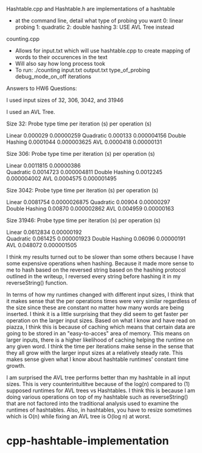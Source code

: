 Hashtable.cpp and Hashtable.h are implementations of a hashtable

- at the command line, detail what type of probing you want
  0: linear probing
  1: quadratic
  2: double hashing
  3: USE AVL Tree instead

counting.cpp

- Allows for input.txt which will use hashtable.cpp to create mapping of words to their occurences in the text
- Will also say how long process took
- To run: ./counting input.txt output.txt type_of_probing debug_mode_on_off iterations

Answers to HW6 Questions:

I used input sizes of 32, 306, 3042, and 31946

I used an AVL Tree.

Size 32:
Probe type time per iteration (s) per operation (s)

Linear 0.000029 0.00000259
Quadratic 0.000133 0.000004156
Double Hashing 0.0001044 0.000003625
AVL 0.0000418 0.00000131

Size 306:
Probe type time per iteration (s) per operation (s)

Linear 0.0011815 0.00000386  
Quadratic 0.0014723 0.000004811
Double Hashing 0.0012245 0.000004002
AVL 0.0004575 0.000001495

Size 3042:
Probe type time per iteration (s) per operation (s)

Linear 0.0081754 0.0000026875
Quadratic 0.00904 0.00000297  
Double Hashing 0.00870 0.000002862
AVL 0.004959 0.00000163

Size 31946:
Probe type time per iteration (s) per operation (s)

Linear 0.0612834 0.00000192  
Quadratic 0.061425 0.000001923
Double Hashing 0.06096 0.00000191  
AVL 0.048072 0.000001505

I think my results turned out to be slower than some others because I have some expensive operations when hashing.
Because it made more sense to me to hash based on the reversed string based on the hashing protocol outlined in the
writeup, I reversed every string before hashing it in my reverseString() function.

In terms of how my runtimes changed with different input sizes, I think that it makes sense that the per operations times
were very similar regardless of the size since these are constant no matter how many words are being inserted. I think it
is a little surprising that they did seem to get faster per operation on the larger input sizes. Based on what I know and have read on piazza, I think this is because of caching which means that certain data are going to be stored in an "easy-to-acces" area of memory. This means on larger inputs, there is a higher likelihood of caching helping the runtime on any given word.
I think the time per iterations make sense in the sense that they all grow with the larger input sizes at a relatively steady rate. This makes sense given what I know about hashtable runtimes' constant time growth.

I am surprised the AVL tree performs better than my hashtable in all input sizes. This is very counterintuititve because of the log(n) compared to (1) supposed runtimes for AVL trees vs Hashtables. I think this is because I am doing various operations on top of my hashtable such as reverseString() that are not factored into the traditional analysis used to examine the runtimes of hashtables. Also, in hashtables, you have to resize sometimes which is O(n) while fixing an AVL tree is
O(log n) at worst.
# cpp-hashtable-implementation

